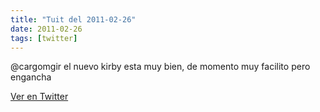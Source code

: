```yaml
---
title: "Tuit del 2011-02-26"
date: 2011-02-26
tags: [twitter]
---
```


@cargomgir el nuevo kirby esta muy bien, de momento muy facilito pero engancha



[Ver en Twitter](https://twitter.com/i/web/status/41547080027746304)
